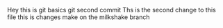 Hey this is git basics 
git second commit
Ths is the second change to this file
this is changes make on the milkshake branch  

